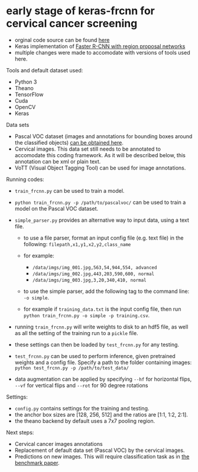 # early stage of keras-frcnn for cervical cancer screening

- orginal code source can be found [here](https://github.com/kbardool/keras-frcnn)
- Keras implementation of [Faster R-CNN with region proposal networks](https://github.com/yhenon/keras-frcnn/)
- multiple changes were made to accomodate with versions of tools used here.

Tools and default dataset used:
- Python 3
- Theano
- TensorFlow
- Cuda
- OpenCV
- Keras

Data sets
- Pascal VOC dataset (images and annotations for bounding boxes around the classified objects) [can be obtained here](http://host.robots.ox.ac.uk/pascal/VOC/voc2012/VOCtrainval_11-May-2012.tar).
- Cervical images. This data set still needs to be annotated to accomodate this coding framework. As it will be described below, this annotation can be xml or plain text. 
- VoTT (Visual Object Tagging Tool) can be used for image annotations.

Running codes:
- `train_frcnn.py` can be used to train a model. 
- `python train_frcnn.py -p /path/to/pascalvoc/` can be used to train a model on the Pascal VOC dataset. 
- `simple_parser.py` provides an alternative way to input data, using a text file. 
    - to use a file parser, format an input config file (e.g. text file) in the following: `filepath,x1,y1,x2,y2,class_name`

    - for example:

        - `/data/imgs/img_001.jpg,563,54,944,554, advanced`
        - `/data/imgs/img_002.jpg,443,203,590,600, normal`
        - `/data/imgs/img_003.jpg,3,20,340,410, normal`

    - to use the simple parser, add the following tag to the command line: `-o simple`. 
    - for example if `training_data.txt` is the input config file, then run `python train_frcnn.py -o simple -p training.csv`.

- running `train_frcnn.py` will write weights to disk to an hdf5 file, as well as all the setting of the training run to a `pickle` file. 
- these settings can then be loaded by `test_frcnn.py` for any testing.

- `test_frcnn.py` can be used to perform inference, given pretrained weights and a config file. Specify a path to the folder containing
images:
    `python test_frcnn.py -p /path/to/test_data/`
- data augmentation can be applied by specifying `--hf` for horizontal flips, `--vf` for vertical flips and `--rot` for 90 degree rotations


Settings:
- `config.py` contains settings for the training and testing. 
- the anchor box sizes are [128, 256, 512] and the ratios are [1:1, 1:2, 2:1].
- the theano backend by default uses a 7x7 pooling region.

Next steps:
- Cervical cancer images annotations
- Replacement of default data set (Pascal VOC) by the cervical images.
- Predictions on new images. This will require classification task as in [the benchmark paper](https://academic.oup.com/jnci/article/111/9/923/5272614).
